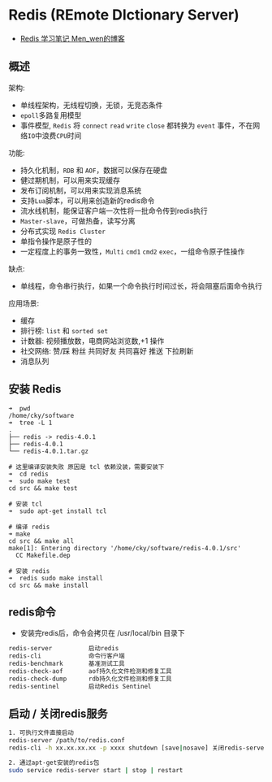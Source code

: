 # Redis (REmote DIctionary Server)

- [Redis 学习笔记 Men_wen的博客](https://blog.csdn.net/men_wen/article/details/60583821)

## 概述

架构:

- 单线程架构，无线程切换，无锁，无竞态条件
- `epoll`多路复用模型
- 事件模型, `Redis` 将 `connect` `read` `write` `close` 都转换为 `event` 事件，不在网络`IO`中浪费`CPU`时间

功能:

- 持久化机制，`RDB` 和 `AOF`，数据可以保存在硬盘
- 健过期机制，可以用来实现缓存
- 发布订阅机制，可以用来实现消息系统
- 支持`Lua`脚本，可以用来创造新的redis命令
- 流水线机制，能保证客户端一次性将一批命令传到redis执行
- `Master-slave`，可做热备，读写分离
- 分布式实现 `Redis Cluster`
- 单指令操作是原子性的
- 一定程度上的事务一致性，`Multi` `cmd1` `cmd2` `exec`，一组命令原子性操作

缺点:

- 单线程，命令串行执行，如果一个命令执行时间过长，将会阻塞后面命令执行

应用场景:

- 缓存
- 排行榜: `list` 和 `sorted set`
- 计数器: 视频播放数，电商网站浏览数,+1 操作
- 社交网络: 赞/踩 粉丝 共同好友 共同喜好 推送 下拉刷新
- 消息队列

## 安装 Redis

```shell
➜  pwd
/home/cky/software
➜  tree -L 1
.
├── redis -> redis-4.0.1
├── redis-4.0.1
└── redis-4.0.1.tar.gz

# 这里编译安装失败 原因是 tcl 依赖没装，需要安装下
➜  cd redis
➜  sudo make test
cd src && make test

# 安装 tcl 
➜  sudo apt-get install tcl

# 编译 redis
➜ make
cd src && make all
make[1]: Entering directory '/home/cky/software/redis-4.0.1/src'
  CC Makefile.dep

# 安装 redis
➜  redis sudo make install
cd src && make install
```

## redis命令

- 安装完redis后，命令会拷贝在 /usr/local/bin 目录下

```bash
redis-server          启动redis
redis-cli             命令行客户端
redis-benchmark       基准测试工具
redis-check-aof       aof持久化文件检测和修复工具
redis-check-dump      rdb持久化文件检测和修复工具
redis-sentinel        启动Redis Sentinel
```

## 启动 / 关闭redis服务

```bash
1. 可执行文件直接启动
redis-server /path/to/redis.conf
redis-cli -h xx.xx.xx.xx -p xxxx shutdown [save|nosave] 关闭redis-server [保存|不保存内存数据]

2. 通过apt-get安装的redis包
sudo service redis-server start | stop | restart
```